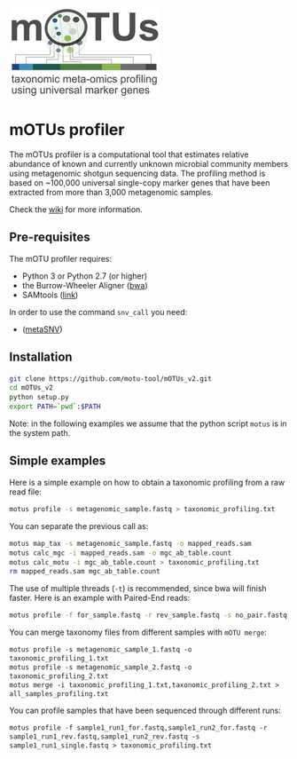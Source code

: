 ![alt text](motu_logo.png)

mOTUs profiler
========

The mOTUs profiler is a computational tool that estimates relative abundance of known and currently unknown microbial community members using metagenomic shotgun sequencing data. The profiling method is based on ~100,000 universal single-copy marker genes that have been extracted from more than 3,000 metagenomic samples.

Check the [wiki](https://github.com/motu-tool/mOTUs_v2/wiki) for more information.

Pre-requisites
--------------

The mOTU profiler requires:
* Python 3 or Python 2.7 (or higher)
* the Burrow-Wheeler Aligner ([bwa](https://github.com/lh3/bwa))
* SAMtools ([link](http://samtools.sourceforge.net/))

In order to use the command ```snv_call``` you need:
* ([metaSNV](http://metasnv.embl.de/))

Installation
--------------
```bash
git clone https://github.com/motu-tool/mOTUs_v2.git
cd mOTUs_v2
python setup.py
export PATH=`pwd`:$PATH
```

Note: in the following examples we assume that the python script ```motus``` is in the system path.


Simple examples
--------------
Here is a simple example on how to obtain a taxonomic profiling from a raw read file:

```bash
motus profile -s metagenomic_sample.fastq > taxonomic_profiling.txt
```

You can separate the previous call as:
```bash
motus map_tax -s metagenomic_sample.fastq -o mapped_reads.sam
motus calc_mgc -i mapped_reads.sam -o mgc_ab_table.count
motus calc_motu -i mgc_ab_table.count > taxonomic_profiling.txt
rm mapped_reads.sam mgc_ab_table.count
```


The use of multiple threads (`-t`) is recommended, since bwa will finish faster. Here is an example with Paired-End reads:

```bash
motus profile -f for_sample.fastq -r rev_sample.fastq -s no_pair.fastq -t 6 > taxonomic_profiling.txt
```

You can merge taxonomy files from different samples with `mOTU merge`:

```shell
motus profile -s metagenomic_sample_1.fastq -o taxonomic_profiling_1.txt
motus profile -s metagenomic_sample_2.fastq -o taxonomic_profiling_2.txt
motus merge -i taxonomic_profiling_1.txt,taxonomic_profiling_2.txt > all_samples_profiling.txt
```

You can profile samples that have been sequenced through different runs:
```shell
motus profile -f sample1_run1_for.fastq,sample1_run2_for.fastq -r sample1_run1_rev.fastq,sample1_run2_rev.fastq -s sample1_run1_single.fastq > taxonomic_profiling.txt
```
